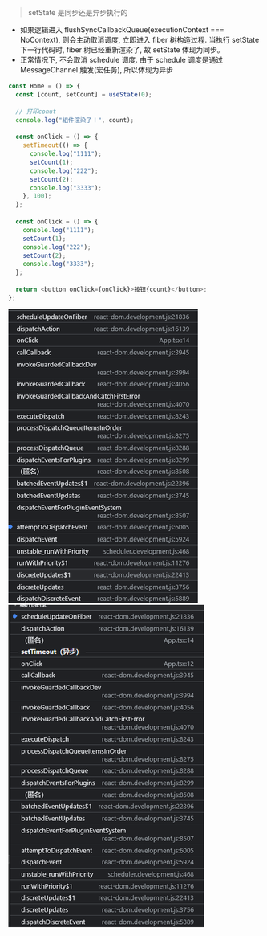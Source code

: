 > setState 是同步还是异步执行的

- 如果逻辑进入 flushSyncCallbackQueue(executionContext === NoContext), 则会主动取消调度, 立即进入 fiber 树构造过程. 当执行 setState 下一行代码时, fiber 树已经重新渲染了, 故 setState 体现为同步。
- 正常情况下, 不会取消 schedule 调度. 由于 schedule 调度是通过 MessageChannel 触发(宏任务), 所以体现为异步

```js
const Home = () => {
  const [count, setCount] = useState(0);

  // 打印conut
  console.log("組件渲染了！", count);

  const onClick = () => {
    setTimeout(() => {
      console.log("1111");
      setCount(1);
      console.log("222");
      setCount(2);
      console.log("3333");
    }, 100);
  };

  const onClick = () => {
    console.log("1111");
    setCount(1);
    console.log("222");
    setCount(2);
    console.log("3333");
  };

  return <button onClick={onClick}>按钮{count}</button>;
};
```

![同步模块](./1.jpg)![异步模块](./2.jpg)
